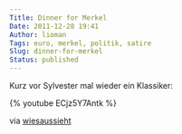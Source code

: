 ```yaml
---
Title: Dinner for Merkel
Date: 2011-12-28 19:41
Author: lioman
Tags: euro, merkel, politik, satire
Slug: dinner-for-merkel
Status: published
---
```


Kurz vor Sylvester mal wieder ein Klassiker:

{% youtube ECjz5Y7Antk %}

via
[wiesaussieht](http://www.wiesaussieht.de/2011/12/28/dinner-for-one/)
